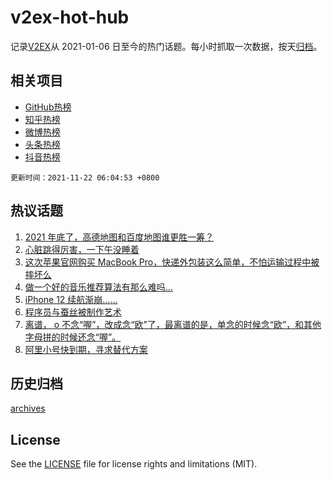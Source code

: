 # v2ex-hot-hub

 记录[V2EX](https://www.v2ex.com/)从 2021-01-06 日至今的热门话题。每小时抓取一次数据，按天[归档](archives)。
 
 ## 相关项目

- [GitHub热榜](https://github.com/snaildev/github-hot-hub)
- [知乎热榜](https://github.com/snaildev/zhihu-hot-hub)
- [微博热榜](https://github.com/snaildev/weibo-hot-hub)
- [头条热榜](https://github.com/snaildev/toutiao-hot-hub)
- [抖音热榜](https://github.com/snaildev/douyin-hot-hub)


 `更新时间：2021-11-22 06:04:53 +0800`

## 热议话题

1. [2021 年底了，高德地图和百度地图谁更胜一筹？](https://www.v2ex.com/t/816887)
1. [心脏跳得厉害，一下午没睡着](https://www.v2ex.com/t/816944)
1. [这次苹果官网购买 MacBook Pro，快递外包装这么简单，不怕运输过程中被摔坏么](https://www.v2ex.com/t/816933)
1. [做一个好的音乐推荐算法有那么难吗…](https://www.v2ex.com/t/816891)
1. [iPhone 12 续航渐崩……](https://www.v2ex.com/t/816893)
1. [程序员与蚕丝被制作艺术](https://www.v2ex.com/t/816946)
1. [离谱， o 不念“喔”，改成念“欧”了，最离谱的是，单念的时候念“欧”，和其他字母拼的时候还念“喔”。](https://www.v2ex.com/t/816955)
1. [阿里小号快到期，寻求替代方案](https://www.v2ex.com/t/816892)

## 历史归档

[archives](archives)

## License

See the [LICENSE](LICENSE) file for license rights and limitations (MIT).
